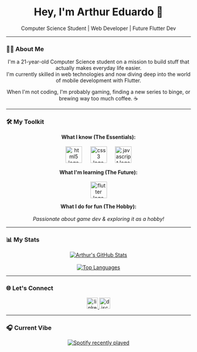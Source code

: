 <div align="center">
  <h1>
    Hey, I'm Arthur Eduardo 👋
  </h1>
  <p>
    Computer Science Student | Web Developer | Future Flutter Dev
  </p>
</div>

---

### 👨‍💻 About Me

<p align="center">
  I'm a 21-year-old Computer Science student on a mission to build stuff that actually makes everyday life easier.
  <br />
  I'm currently skilled in web technologies and now diving deep into the world of mobile development with Flutter.
</p>

<p align="center">
  When I'm not coding, I'm probably gaming, finding a new series to binge, or brewing way too much coffee. ☕
</p>

---

### 🛠️ My Toolkit

<p align="center">
  <strong>What I know (The Essentials):</strong>
  <br><br>
  <img src="https://cdn.jsdelivr.net/gh/devicons/devicon/icons/html5/html5-original.svg" height="45" alt="html5 logo"  />
  <img width="15" />
  <img src="https://cdn.jsdelivr.net/gh/devicons/devicon/icons/css3/css3-original.svg" height="45" alt="css3 logo"  />
  <img width="15" />
  <img src="https://cdn.jsdelivr.net/gh/devicons/devicon/icons/javascript/javascript-original.svg" height="45" alt="javascript logo"  />
</p>

<p align="center">
  <strong>What I'm learning (The Future):</strong>
  <br><br>
  <img src="https://cdn.jsdelivr.net/gh/devicons/devicon/icons/flutter/flutter-original.svg" height="45" alt="flutter logo"  />
</p>

<p align="center">
  <strong>What I do for fun (The Hobby):</strong>
  <br><br>
  <em>Passionate about game dev & exploring it as a hobby!</em>
</p>

---

### 📊 My Stats

<div align="center">
  <a href="https://github.com/arthureduardo-dev">
    <img align="center" src="https://github-readme-stats.vercel.app/api?username=arthureduardo-dev&show_icons=true&hide_border=true&include_all_commits=true&count_private=true&bg_color=FFFFFF&title_color=000000&icon_color=000000&text_color=000000" alt="Arthur's GitHub Stats" />
  </a>
  <br><br>
  <a href="https://github.com/arthureduardo-dev">
    <img align="center" src="https://github-readme-stats.vercel.app/api/top-langs/?username=arthureduardo-dev&layout=compact&hide_border=true&bg_color=FFFFFF&title_color=000000&text_color=000000" alt="Top Languages" />
  </a>
</div>

---

### 🌐 Let's Connect

<div align="center">
  <a href="https://www.linkedin.com/in/arthur-eduardo-santos-6203b2328" target="_blank">
    <img src="https://img.shields.io/static/v1?message=LinkedIn&logo=linkedin&label=&color=000000&logoColor=white&style=for-the-badge" height="30" alt="linkedin logo"  />
  </a>
  
  <a href="discordapp.com/users/1364757153138610278" target="_blank">
    <img src="https://img.shields.io/static/v1?message=Discord&logo=discord&label=&color=E0E0E0&logoColor=black&style=for-the-badge" height="30" alt="discord logo"  />
  </a>
</div>

---

### 🎧 Current Vibe

<div align="center">
  <a href="https://open.spotify.com/user/31hhvgdv63x3ccqt2otdswox5kdi">
    <img src="https://spotify-recently-played-readme.vercel.app/api?user=31hhvgdv63x3ccqt2otdswox5kdi&count=1&unique=false&theme=dark" alt="Spotify recently played" />
  </a>
</div>
